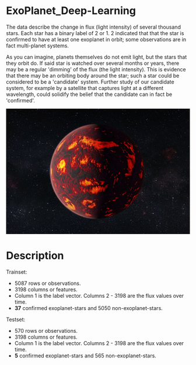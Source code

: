 # ExoPlanet_Deep-Learning

The data describe the change in flux (light intensity) of several thousand stars. Each star has a binary label of 2 or 1. 2 indicated that that the star is confirmed to have at least one exoplanet in orbit; some observations are in fact multi-planet systems.

As you can imagine, planets themselves do not emit light, but the stars that they orbit do. If said star is watched over several months or years, there may be a regular 'dimming' of the flux (the light intensity). This is evidence that there may be an orbiting body around the star; such a star could be considered to be a 'candidate' system. Further study of our candidate system, for example by a satellite that captures light at a different wavelength, could solidify the belief that the candidate can in fact be 'confirmed'.

![alt text](https://github.com/mofahad/ExoPlanet_Deep-Learning/blob/master/heic1603b.jpg?raw=true)




# Description

Trainset:

 * 5087 rows or observations.
 * 3198 columns or features.
 * Column 1 is the label vector. Columns 2 - 3198 are the flux values over time.
 * **37** confirmed exoplanet-stars and 5050 non-exoplanet-stars.

Testset:

 * 570 rows or observations.
 * 3198 columns or features.
 * Column 1 is the label vector. Columns 2 - 3198 are the flux values over time.
 * **5** confirmed exoplanet-stars and 565 non-exoplanet-stars.
